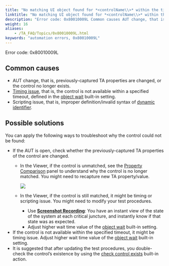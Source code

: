 ```yaml
--- 
title: "No matching UI object found for *<controlName\\>* within the timeout of *<value\\>* seconds. Please check the interface definition for *<controlName\\>*, or set a longer timeout with the 'object wait' setting."
linktitle: "No matching UI object found for *<controlName\\>* within the timeout of *<value\\>* seconds. Please check the interface definition for *<controlName\\>*, or set a longer timeout with the 'object wait' setting."
description: "Error code: 0x80010009L Common causes AUT change, that is, previously-captured TA properties are changed, or the control no longer exists. Timing issue , that is, the control is not available within a ..."
weight: 16
aliases: 
    - /TA_FAQ/Topics/0x80010009L.html
keywords: "automation errors, 0x80010009L"
---
```


Error code: 0x80010009L

## Common causes

-   AUT change, that is, previously-captured TA properties are changed, or the control no longer exists.
-   [Timing issue](/TA_Automation/Topics/Automation_practices_Timing.html), that is, the control is not available within a specified timeout, defined in the [object wait](/TA_Automation/Topics/bis_object_wait.html) built-in setting.
-   Scripting issue, that is, improper definition/invalid syntax of [dynamic identifier](/TA_Help/Topics/The_test_language_dynamic_identifiers.html).

## Possible solutions

You can apply the following ways to troubleshoot why the control could not be found:

-   If the AUT is open, check whether the previously-captured TA properties of the control are changed.
    -   In the Viewer, if the control is unmatched, see the [Property Comparison](/TA_Help/Topics/ug_Inteface_properties_comparison_panel.html) panel to understand why the control is no longer matched. You might need to recapture new TA property/value.

        ![](/images/TA_Help/Images/Properties_comparison_panel.png)

    -   In the Viewer, if the control is still matched, it might be timing or scripting issue. You might need to modify your test procedures.
        -   Use [**Screenshot Recording**](/TA_Help/Topics/ug_Screenshot_recording.html): You have an instant view of the state of the system at each critical juncture, and instantly know if that state was as expected.
        -   Adjust higher wait time value of the [object wait](/TA_Automation/Topics/bis_object_wait.html) built-in setting.
-   If the control is not available within the specified timeout, it might be timing issue. Adjust higher wait time value of the [object wait](/TA_Automation/Topics/bis_object_wait.html) built-in setting.
-   It is suggested that after updating the test procedures, you double-check the control’s existence by using the [check control exists](/TA_Automation/Topics/bia_check_control_exists.html) built-in action.




